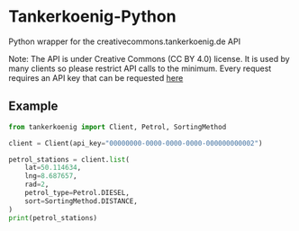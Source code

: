 # Tankerkoenig-Python
Python wrapper for the creativecommons.tankerkoenig.de API

Note: The API is under Creative Commons (CC BY 4.0) license. It is used by many clients so please restrict API calls to the minimum.
Every request requires an API key that can be requested [here](https://creativecommons.tankerkoenig.de/#register)

## Example
```python
from tankerkoenig import Client, Petrol, SortingMethod

client = Client(api_key="00000000-0000-0000-0000-000000000002")

petrol_stations = client.list(
    lat=50.114634,
    lng=8.687657,
    rad=2,
    petrol_type=Petrol.DIESEL,
    sort=SortingMethod.DISTANCE,
)
print(petrol_stations)
```
